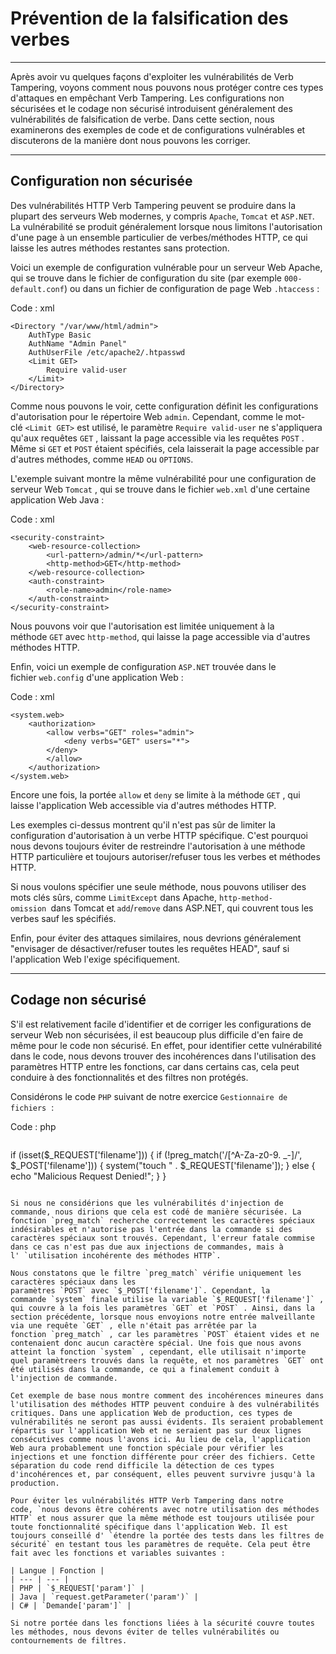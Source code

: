 Prévention de la falsification des verbes
=========================

* * * * *

Après avoir vu quelques façons d'exploiter les vulnérabilités de Verb Tampering, voyons comment nous pouvons nous protéger contre ces types d'attaques en empêchant Verb Tampering. Les configurations non sécurisées et le codage non sécurisé introduisent généralement des vulnérabilités de falsification de verbe. Dans cette section, nous examinerons des exemples de code et de configurations vulnérables et discuterons de la manière dont nous pouvons les corriger.

* * * * *

Configuration non sécurisée
----------------------

Des vulnérabilités HTTP Verb Tampering peuvent se produire dans la plupart des serveurs Web modernes, y compris `Apache`, `Tomcat` et `ASP.NET`. La vulnérabilité se produit généralement lorsque nous limitons l'autorisation d'une page à un ensemble particulier de verbes/méthodes HTTP, ce qui laisse les autres méthodes restantes sans protection.

Voici un exemple de configuration vulnérable pour un serveur Web Apache, qui se trouve dans le fichier de configuration du site (par exemple `000-default.conf`) ou dans un fichier de configuration de page Web `.htaccess` :

Code : xml

```
<Directory "/var/www/html/admin">
    AuthType Basic
    AuthName "Admin Panel"
    AuthUserFile /etc/apache2/.htpasswd
    <Limit GET>
        Require valid-user
    </Limit>
</Directory>

```

Comme nous pouvons le voir, cette configuration définit les configurations d'autorisation pour le répertoire Web `admin`. Cependant, comme le mot-clé `<Limit GET>` est utilisé, le paramètre `Require valid-user` ne s'appliquera qu'aux requêtes `GET` , laissant la page accessible via les requêtes `POST` . Même si `GET` et `POST` étaient spécifiés, cela laisserait la page accessible par d'autres méthodes, comme `HEAD` ou `OPTIONS`.

L'exemple suivant montre la même vulnérabilité pour une configuration de serveur Web `Tomcat` , qui se trouve dans le fichier `web.xml` d'une certaine application Web Java :

Code : xml

```
<security-constraint>
    <web-resource-collection>
        <url-pattern>/admin/*</url-pattern>
        <http-method>GET</http-method>
    </web-resource-collection>
    <auth-constraint>
        <role-name>admin</role-name>
    </auth-constraint>
</security-constraint>

```

Nous pouvons voir que l'autorisation est limitée uniquement à la méthode `GET` avec `http-method`, qui laisse la page accessible via d'autres méthodes HTTP.

Enfin, voici un exemple de configuration `ASP.NET` trouvée dans le fichier `web.config` d'une application Web :

Code : xml

```
<system.web>
    <authorization>
        <allow verbs="GET" roles="admin">
            <deny verbs="GET" users="*">
        </deny>
        </allow>
    </authorization>
</system.web>
```

Encore une fois, la portée `allow` et `deny` se limite à la méthode `GET` , qui laisse l'application Web accessible via d'autres méthodes HTTP.

Les exemples ci-dessus montrent qu'il n'est pas sûr de limiter la configuration d'autorisation à un verbe HTTP spécifique. C'est pourquoi nous devons toujours éviter de restreindre l'autorisation à une méthode HTTP particulière et toujours autoriser/refuser tous les verbes et méthodes HTTP.

Si nous voulons spécifier une seule méthode, nous pouvons utiliser des mots clés sûrs, comme `LimitExcept` dans Apache, `http-method-omission `dans Tomcat et `add`/`remove` dans ASP.NET, qui couvrent tous les verbes sauf les spécifiés.

Enfin, pour éviter des attaques similaires, nous devrions généralement "envisager de désactiver/refuser toutes les requêtes HEAD", sauf si l'application Web l'exige spécifiquement.

* * * * *

Codage non sécurisé
---------------

S'il est relativement facile d'identifier et de corriger les configurations de serveur Web non sécurisées, il est beaucoup plus difficile d'en faire de même pour le code non sécurisé. En effet, pour identifier cette vulnérabilité dans le code, nous devons trouver des incohérences dans l'utilisation des paramètres HTTP entre les fonctions, car dans certains cas, cela peut conduire à des fonctionnalités et des filtres non protégés.

Considérons le code `PHP` suivant de notre exercice `Gestionnaire de fichiers`  :

Code : php

```
```
if (isset($_REQUEST['filename'])) {
    if (!preg_match('/[^A-Za-z0-9. _-]/', $_POST['filename'])) {
        system("touch " . $_REQUEST['filename']);
    } else {
        echo "Malicious Request Denied!";
    }
}

```

Si nous ne considérions que les vulnérabilités d'injection de commande, nous dirions que cela est codé de manière sécurisée. La fonction `preg_match` recherche correctement les caractères spéciaux indésirables et n'autorise pas l'entrée dans la commande si des caractères spéciaux sont trouvés. Cependant, l'erreur fatale commise dans ce cas n'est pas due aux injections de commandes, mais à l' `utilisation incohérente des méthodes HTTP`.

Nous constatons que le filtre `preg_match` vérifie uniquement les caractères spéciaux dans les paramètres `POST` avec `$_POST['filename']`. Cependant, la commande `system` finale utilise la variable `$_REQUEST['filename']` , qui couvre à la fois les paramètres `GET` et `POST` . Ainsi, dans la section précédente, lorsque nous envoyions notre entrée malveillante via une requête `GET` , elle n'était pas arrêtée par la fonction `preg_match` , car les paramètres `POST` étaient vides et ne contenaient donc aucun caractère spécial. Une fois que nous avons atteint la fonction `system` , cependant, elle utilisait n'importe quel paramètreers trouvés dans la requête, et nos paramètres `GET` ont été utilisés dans la commande, ce qui a finalement conduit à l'injection de commande.

Cet exemple de base nous montre comment des incohérences mineures dans l'utilisation des méthodes HTTP peuvent conduire à des vulnérabilités critiques. Dans une application Web de production, ces types de vulnérabilités ne seront pas aussi évidents. Ils seraient probablement répartis sur l'application Web et ne seraient pas sur deux lignes consécutives comme nous l'avons ici. Au lieu de cela, l'application Web aura probablement une fonction spéciale pour vérifier les injections et une fonction différente pour créer des fichiers. Cette séparation du code rend difficile la détection de ces types d'incohérences et, par conséquent, elles peuvent survivre jusqu'à la production.

Pour éviter les vulnérabilités HTTP Verb Tampering dans notre code, `nous devons être cohérents avec notre utilisation des méthodes HTTP` et nous assurer que la même méthode est toujours utilisée pour toute fonctionnalité spécifique dans l'application Web. Il est toujours conseillé d' `étendre la portée des tests dans les filtres de sécurité` en testant tous les paramètres de requête. Cela peut être fait avec les fonctions et variables suivantes :

| Langue | Fonction |
| --- | --- |
| PHP | `$_REQUEST['param']` |
| Java | `request.getParameter('param')` |
| C# | `Demande['param']` |

Si notre portée dans les fonctions liées à la sécurité couvre toutes les méthodes, nous devons éviter de telles vulnérabilités ou contournements de filtres.
